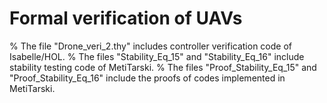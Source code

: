 # Formal verification of UAVs 


  % The file "Drone_veri_2.thy" includes controller verification code of Isabelle/HOL.
  % The files "Stability_Eq_15" and "Stability_Eq_16" include stability testing code of MetiTarski.
  % The files "Proof_Stability_Eq_15" and "Proof_Stability_Eq_16" include the proofs of codes implemented in MetiTarski.

